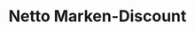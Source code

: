 ---
title: "Netto Marken-Discount"
url: /moers/netto-marken-discount-duesseldorfer-strasse/
shop: Supermarkt
---